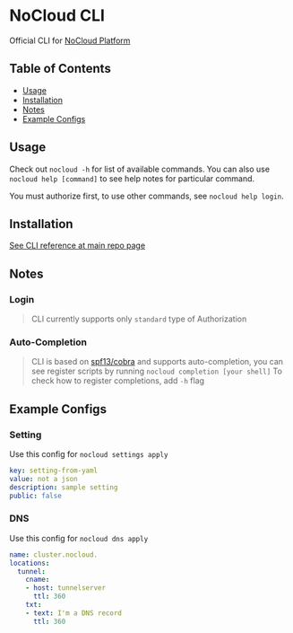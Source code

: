 # NoCloud CLI

Official CLI for [NoCloud Platform](https://github.com/slntopp/nocloud)

## Table of Contents

* [Usage](#usage)
* [Installation](#installation)
* [Notes](#notes)
* [Example Configs](#example-configs)

## Usage

Check out `nocloud -h` for list of available commands.
You can also use `nocloud help [command]` to see help notes for particular command.

You must authorize first, to use other commands, see `nocloud help login`.

## Installation

[See CLI reference at main repo page](https://github.com/slntopp/nocloud#nocloud-cli)

## Notes

### Login

> CLI currently supports only `standard` type of Authorization

### Auto-Completion

> CLI is based on [spf13/cobra](https://github.com/spf13/cobra) and supports auto-completion,
> you can see register scripts by running `nocloud completion [your shell]`
> To check how to register completions, add `-h` flag

## Example Configs

### Setting

Use this config for `nocloud settings apply`

```yaml
key: setting-from-yaml
value: not a json
description: sample setting
public: false
```

### DNS

Use this config for `nocloud dns apply`

```yaml
name: cluster.nocloud.
locations:
  tunnel:
    cname:
    - host: tunnelserver
      ttl: 360
    txt:
    - text: I'm a DNS record
      ttl: 360
```
